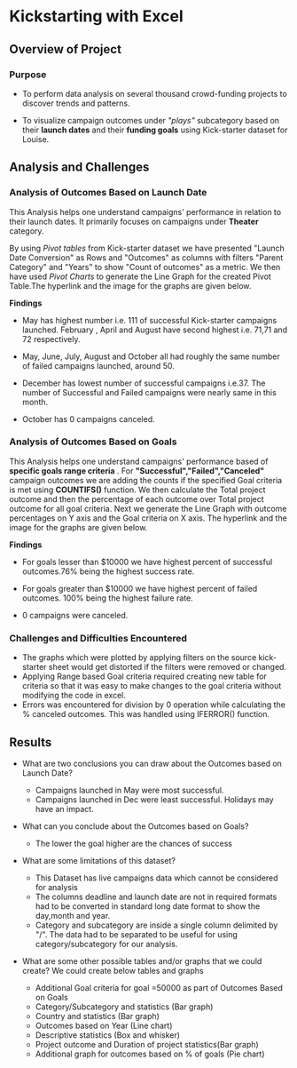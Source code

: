 # Kickstarting with Excel

## Overview of Project

### Purpose
- To perform data analysis on several thousand crowd-funding projects to discover trends and patterns.

- To visualize campaign outcomes under *"plays"* subcategory based on their **launch dates** and their **funding goals** using Kick-starter dataset for Louise.


## Analysis and Challenges

### Analysis of Outcomes Based on Launch Date

This Analysis helps one understand campaigns' performance in relation to their launch dates. It primarily focuses on campaigns under **Theater** category. 

By using *Pivot tables* from Kick-starter dataset we have presented "Launch Date Conversion" as Rows and "Outcomes" as columns with filters "Parent Category" and "Years" to show "Count of outcomes" as a metric. We then have used *Pivot Charts* to generate the Line Graph
for the created Pivot Table.The hyperlink and the image for the graphs are given below.


**Findings**

- May has highest number i.e. 111 of successful Kick-starter campaigns launched. February , April and August have second highest i.e. 71,71 and 72 respectively.

- May, June, July, August and October all had roughly the same number of failed campaigns launched, around 50. 

- December has lowest number of successful campaigns i.e.37. The number of Successful and Failed campaigns were nearly same in this month.

- October has 0 campaigns canceled.




### Analysis of Outcomes Based on Goals

This Analysis helps one understand campaigns' performance based of **specific goals range criteria** . For **"Successful","Failed","Canceled"** campaign outcomes we are adding the counts if the specified Goal criteria is met using **COUNTIFS()** function.
We then calculate the Total project outcome and then the percentage of each outcome over Total project outcome for all goal criteria. Next we generate the Line Graph with outcome percentages on Y axis and the Goal criteria on X axis. The hyperlink and the image for the graphs are given below.

**Findings**

- For goals lesser than $10000 we have highest percent of successful outcomes.76% being the highest success rate.

- For goals greater than $10000 we have highest percent of failed outcomes. 100% being the highest failure rate.

- 0 campaigns were canceled.


### Challenges and Difficulties Encountered

- The graphs which were plotted by applying filters on the source kick-starter sheet would get distorted if the filters were removed or changed.
- Applying Range based Goal criteria required creating new table for criteria so that it was easy to make changes to the goal criteria without modifying the code in excel.
- Errors was encountered for division by 0 operation while calculating the % canceled outcomes. This was handled using IFERROR() function.


## Results

- What are two conclusions you can draw about the Outcomes based on Launch Date?

	- Campaigns launched in May were most successful.
	- Campaigns launched in Dec were least successful. Holidays may have an impact.
	
- What can you conclude about the Outcomes based on Goals?
	
	- The lower the goal higher are the chances of success

- What are some limitations of this dataset?
	- This Dataset has live campaigns data which cannot be considered for analysis
	- The columns deadline and launch date are not in required formats had to be converted in standard long date format to show the day,month and year.
	- Category and subcategory are inside a single column delimited by "/". The data had to be separated to be useful for using category/subcategory for our analysis.

-  What are some other possible tables and/or graphs that we could create?
	We could create below tables and graphs
	- Additional Goal criteria for goal =50000 as part of Outcomes Based on Goals
	- Category/Subcategory and statistics (Bar graph)
	- Country and statistics (Bar graph)
	- Outcomes based on Year (Line chart)
	- Descriptive statistics (Box and whisker)
	- Project outcome and Duration of project statistics(Bar graph)
	- Additional graph for outcomes based on % of goals (Pie chart)

